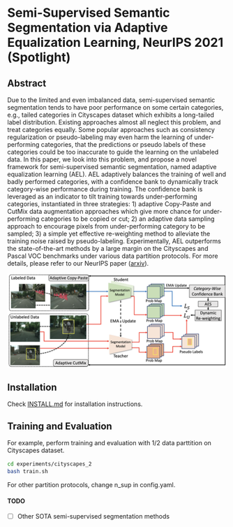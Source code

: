 # Semi-Supervised Semantic Segmentation via Adaptive Equalization Learning, NeurIPS 2021 (Spotlight)

## Abstract
Due to the limited and even imbalanced data, semi-supervised semantic segmentation tends to have poor performance on some certain categories, e.g., tailed categories in Cityscapes dataset which exhibits a long-tailed label distribution. Existing approaches almost all neglect this problem, and treat categories equally. Some popular approaches such as consistency regularization or pseudo-labeling may even harm the learning of under-performing categories, that the predictions or pseudo labels of these categories could be too inaccurate to guide the learning on the unlabeled data. In this paper, we look into this problem, and propose a novel framework for semi-supervised semantic segmentation, named adaptive equalization learning (AEL). AEL adaptively balances the training of well and badly performed categories, with a confidence bank to dynamically track category-wise performance during training. The confidence bank is leveraged as an indicator to tilt training towards under-performing categories, instantiated in three strategies: 1) adaptive Copy-Paste and CutMix data augmentation approaches which give more chance for under-performing categories to be copied or cut; 2) an adaptive data sampling approach to encourage pixels from under-performing category to be sampled; 3) a simple yet effective re-weighting method to alleviate the training noise raised by pseudo-labeling. Experimentally, AEL outperforms the state-of-the-art methods by a large margin on the Cityscapes and Pascal VOC benchmarks under various data partition protocols. For more details, please refer to our NeurIPS paper ([arxiv](https://arxiv.org/pdf/2110.05474.pdf)). 

![image](https://github.com/hzhupku/SemiSeg-AEL/blob/main/arch.png)

## Installation
Check [INSTALL.md](INSTALL.md) for installation instructions. 

## Training and Evaluation
For example, perform training and evaluation with 1/2 data parttition on Cityscapes dataset.
```bash
cd experiments/cityscapes_2
bash train.sh
```
For other partition protocols, change n_sup in config.yaml.
#### TODO
- [ ] Other SOTA semi-supervised segmentation methods
